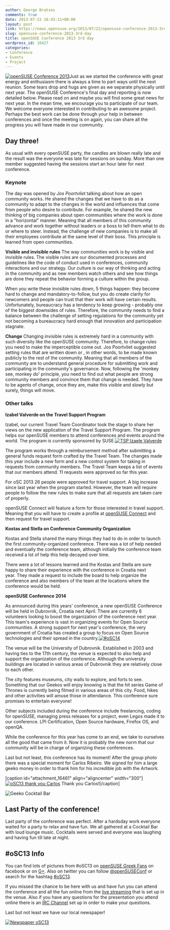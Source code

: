 ```yaml
---
author: George Bratsos
comments: true
date: 2013-07-22 16:43:11+00:00
layout: post
link: https://news.opensuse.org/2013/07/22/opensuse-conference-2013-3rd-day/
slug: opensuse-conference-2013-3rd-day
title: openSUSE Conference 2013 3rd day
wordpress_id: 16427
categories:
- Conference
- Events
- Project
---
```


[![openSUSE Conference 2013](//news.opensuse.org/wp-content/uploads/2013/07/MG_4865.jpg)](//news.opensuse.org/wp-content/uploads/2013/07/MG_4865.jpg)Just as we started the conference with great energy and enthusiasm there is always a time to part ways until the next reunion. Some tears drop and hugs are given as we separate physically until next year. The openSUSE Conference's final day and reporting is now detailed below. Please read on and maybe you will find some great news for next year. In the mean time, we encourage you to participate of our team. We welcome everyone interested in contributing to an awesome project. Perhaps the best work can be done through your help in between conferences and once the meeting is on again, you can share all the progress you will have made in our community.

<!-- more -->




## Day three!


As usual with every openSUSE party, the candles are blown really late and the result was the everyone was late for sessions on sunday. More than one member suggested having the sessions start an hour later for next conference.


### Keynote


The day was opened by _Jos Poortvliet_ talking about how an open community works. He shared the changes that we have to do as a community to adapt to the changes in the world and influences that come from people who desire to contribute. For example, he shared the new thinking of big companies about open communities where the work is done in a "horizontal" manner. Meaning that all members of this community advance and work together without leaders or a boss to tell them what to do or where to steer. Instead, the challenge of new companies is to make all their employees contribute at the same level of their boss. This principle is learned from open communities.

**Visible and invisible rules**
The way communities work is by visible and invisible rules. The visible rules are our documented processes and guidelines like the code of conduct used in conferences, community interactions and our strategy. Our culture is our way of thinking and acting in the community and as new members watch others and see how things are done they repeat the behavior forming a culture within the group.

When you write these invisible rules down, 5 things happen: they become hard to change and mandatory-to-follow, but you do create clarity for newcomers and people can trust that their work will have certain results. Unfortunately, bureaucracy has a tendency to keep growing - probably one of the biggest downsides of rules. Therefore, the community needs to find a balance between the challenge of setting regulations for the community yet not becoming a bureaucracy hard enough that innovation and participation stagnate.

**Change**
Changing invisible rules is extremely hard in a community with such diversity like the openSUSE community. Therefore, to change rules you need to make the imperceptible come out. Jos Poortvliet suggested setting rules that are written down or , in other words, to be made known publicly to the rest of the community. Meaning that all members of the community are to understand general procedure for submitting work and participating in the community's governance. Now, following the 'monkey see, monkey do' principle, you need to find out what people are strong community members and convince them that change is needed. They have to be agents of change, once they are, make this visible and slowly but surely, things will move.


### Other talks


**Izabel Valverde on the Travel Support Program**

Izabel, our current Travel Team Coordinator took the stage to share her views on the new application of the Travel Support Program. The program helps our openSUSE members to attend conferences and events around the world. The program is currently sponsored by SUSE.[![TSP Izaele Valverde](//news.opensuse.org/wp-content/uploads/2013/07/DSC_0193.jpg)](//news.opensuse.org/wp-content/uploads/2013/07/DSC_0193.jpg)

The program works through a reimbursement method after submitting a general funds request form crafted by the Travel Team. The changes made this year include a new form and a new control system for taking in requests from community members. The Travel Team keeps a list of events that our members attend. 11 requests were approved so far this year.

For oSC 2013 26 people were approved for travel support. A big increase since last year when the program started. However, the team will require people to follow the new rules to make sure that all requests are taken care of properly.

openSUSE Connect will feature a form for those interested in travel support. Meaning that you will have to create a profile at [openSUSE Connect](https://connect.opensuse.org/) and then request for travel support.

**Kostas and Stella on Conference Community Organization**

Kostas and Stella shared the many things they had to do in order to launch the first community-organized conference. There was a lot of help needed and eventually the conference team, although initially the conference team received a lot of help this help decayed over time.

There were a lot of lessons learned and the Kostas and Stella are sure happy to share their experience with the conference in Croatia next year. They made a request to include the board to help organize the conference and also members of the team at the locations where the conference would be held.

**openSUSE Conference 2014**

As announced during this years' conference, a new openSUSE Conference will be held in Dubrovnik, Croatia next April. There are currently 6 volunteers looking to boost the organization of the conference next year. This team's experience is vast in organizing events for Open Source communities. A strong support for next year's conference, the very government of Croatia has created a group to focus on Open Source technologies and their spread in the country.[![#oSC14](//news.opensuse.org/wp-content/uploads/2013/07/DSC_0238.jpg)](//news.opensuse.org/wp-content/uploads/2013/07/DSC_0238.jpg)

The venue will be the University of Dubrovnik. Established in 2003 and having ties to the 17th century, the venue is expected to also help and support the organization of the conference. Although the university buildings are located in various areas of Dubrovnik they are relatively close to each other.

The city features museums, city walls to explore, and forts to see. Something that our Geekos will enjoy knowing is that the hit series Game of Thrones is currently being filmed in various areas of this city. Food, hikes and other activities will amuse those in attendance. This conference sure promises to entertain everyone!

Other subjects included during the conference include freelancing, coding for openSUSE, managing press releases for a project, even Legos made it to our conference. LPI Certification, Open Source hardware, Firefox OS, and openQA.

While the conference for this year has come to an end, we take to ourselves all the good that came from it. Now it is probably the new norm that our community will be in charge of organizing these conferences.

Last but not least, this conference has its moment! After the group photo there was a special moment for Carlos Ribeiro. We signed for him a large geeko money in order to thank him for his incredible job with the Artwork.

[caption id="attachment_16461" align="aligncenter" width="300"][![oSC13 thank you Carlos](//news.opensuse.org/wp-content/uploads/2013/07/MG_4873.jpg)](//news.opensuse.org/wp-content/uploads/2013/07/MG_4873.jpg) Thank you Carlos![/caption]



![Geeko Cocktail Bar](//news.opensuse.org/wp-content/uploads/2013/07/IMG_2230.jpg)


## 




## Last Party of the conference!




Last party of the conference was perfect. After a hardsday work everyone waited for a party to relax and have fun. We all gathered at a Cocktail Bar with loud lounge music. Cocktails were served and everyone was laughing and having fun till late at night.


## #oSC13 Info


You can find lots of pictures from #oSC13 on [openSUSE Greek Fans](https://www.facebook.com/groups/opensuse.gr/photos/) on facebook or on [G+](https://plus.google.com/u/0/b/113385548251515365143/photos/113385548251515365143/albums). Also on twitter you can follow [@openSUSEConf](https://twitter.com/openSUSEConf) or search for the hashtag [#oSC13](https://twitter.com/search?q=%23oSC13&src=typd).

If you missed the chance to be here with us and have fun you can attend the conference and all the fun online from the [live streaming](//bambuser.com/channel/opensusetv) that is set up in the venue. Also if you have any questions for the presentation you attend online there is an [IRC Channel](//webchat.freenode.net?nick=lizard-attendee&channels=opensuse-conference) set up in order to make your questions.

Last but not least we have our local newspaper!

[![Newspaper oSC13](//news.opensuse.org/wp-content/uploads/2013/07/News_Paper_oSC13_04-Color.png)](//news.opensuse.org/wp-content/uploads/2013/07/News_Paper_oSC13_04-Color.png)
